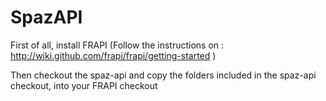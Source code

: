 SpazAPI
=======

First of all, install FRAPI (Follow the instructions on : http://wiki.github.com/frapi/frapi/getting-started )

Then checkout the spaz-api and copy the folders included in the spaz-api checkout, into your FRAPI checkout
